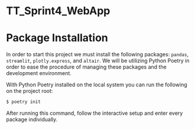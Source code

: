 # TT_Sprint4_WebApp

# Package Installation

In order to start this project we must install the following packages: `pandas`, `streamlit`, `plotly.express`, and `altair`. We will be utilizing Python Poetry in order to ease the procedure of managing these packages and the development environment.

With Python Poetry installed on the local system you can run the following on the project root:

``` bash
$ poetry init
```

After running this command, follow the interactive setup and enter every package individually.